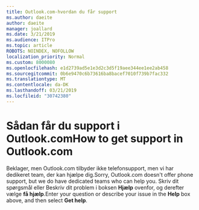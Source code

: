 ```yaml
---
title: Outlook.com-hvordan du får support
ms.author: daeite
author: daeite
manager: joallard
ms.date: 3/21/2019
ms.audience: ITPro
ms.topic: article
ROBOTS: NOINDEX, NOFOLLOW
localization_priority: Normal
ms.custom: 8000080
ms.openlocfilehash: e1d2739ad5e1e3d2c3d5f19aee344ee1ee2ab458
ms.sourcegitcommit: 0b6e9470c6b73616ba8bacef7010f739b7fac332
ms.translationtype: MT
ms.contentlocale: da-DK
ms.lasthandoff: 03/21/2019
ms.locfileid: "30742380"
---
```

# <a name="how-to-get-support-in-outlookcom"></a><span data-ttu-id="cd6d7-102">Sådan får du support i Outlook.com</span><span class="sxs-lookup"><span data-stu-id="cd6d7-102">How to get support in Outlook.com</span></span>

<span data-ttu-id="cd6d7-103">Beklager, men Outlook.com tilbyder ikke telefonsupport, men vi har dedikeret team, der kan hjælpe dig.</span><span class="sxs-lookup"><span data-stu-id="cd6d7-103">Sorry, Outlook.com doesn't offer phone support, but we do have dedicated teams who can help you.</span></span>
<span data-ttu-id="cd6d7-104">Skriv dit spørgsmål eller Beskriv dit problem i boksen **Hjælp** ovenfor, og derefter vælge **få hjælp**.</span><span class="sxs-lookup"><span data-stu-id="cd6d7-104">Enter your question or describe your issue in the **Help** box above, and then select **Get help**.</span></span>


